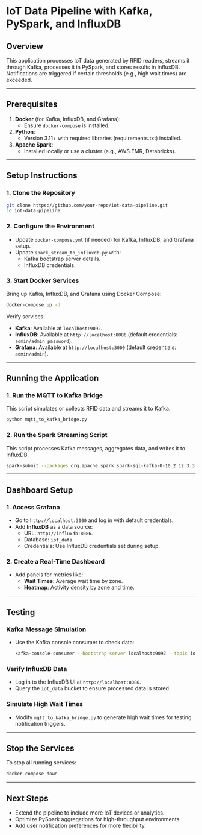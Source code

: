 
# IoT Data Pipeline with Kafka, PySpark, and InfluxDB

## Overview
This application processes IoT data generated by RFID readers, streams it through Kafka, processes it in PySpark, and stores results in InfluxDB. Notifications are triggered if certain thresholds (e.g., high wait times) are exceeded.

---

## Prerequisites
1. **Docker** (for Kafka, InfluxDB, and Grafana):
   - Ensure `docker-compose` is installed.
2. **Python**:
   - Version 3.11+ with required libraries (requirements.txt) installed.
3. **Apache Spark**:
   - Installed locally or use a cluster (e.g., AWS EMR, Databricks).

---

## Setup Instructions

### 1. Clone the Repository
```bash
git clone https://github.com/your-repo/iot-data-pipeline.git
cd iot-data-pipeline
```

### 2. Configure the Environment
- Update `docker-compose.yml` (if needed) for Kafka, InfluxDB, and Grafana setup.
- Update `spark_stream_to_influxdb.py` with:
  - Kafka bootstrap server details.
  - InfluxDB credentials.

### 3. Start Docker Services
Bring up Kafka, InfluxDB, and Grafana using Docker Compose:
```bash
docker-compose up -d
```

Verify services:
- **Kafka**: Available at `localhost:9092`.
- **InfluxDB**: Available at `http://localhost:8086` (default credentials: `admin/admin_password`).
- **Grafana**: Available at `http://localhost:3000` (default credentials: `admin/admin`).

---

## Running the Application

### 1. Run the MQTT to Kafka Bridge
This script simulates or collects RFID data and streams it to Kafka.
```bash
python mqtt_to_kafka_bridge.py
```

### 2. Run the Spark Streaming Script
This script processes Kafka messages, aggregates data, and writes it to InfluxDB.
```bash
spark-submit --packages org.apache.spark:spark-sql-kafka-0-10_2.12:3.3.0 spark_stream_to_influxdb.py
```

---

## Dashboard Setup

### 1. Access Grafana
- Go to `http://localhost:3000` and log in with default credentials.
- Add **InfluxDB** as a data source:
  - URL: `http://influxdb:8086`.
  - Database: `iot_data`.
  - Credentials: Use InfluxDB credentials set during setup.

### 2. Create a Real-Time Dashboard
- Add panels for metrics like:
  - **Wait Times**: Average wait time by zone.
  - **Heatmap**: Activity density by zone and time.

---

## Testing

### Kafka Message Simulation
- Use the Kafka console consumer to check data:
  ```bash
  kafka-console-consumer --bootstrap-server localhost:9092 --topic iot-stream --from-beginning
  ```

### Verify InfluxDB Data
- Log in to the InfluxDB UI at `http://localhost:8086`.
- Query the `iot_data` bucket to ensure processed data is stored.

### Simulate High Wait Times
- Modify `mqtt_to_kafka_bridge.py` to generate high wait times for testing notification triggers.

---

## Stop the Services
To stop all running services:
```bash
docker-compose down
```

---

## Next Steps
- Extend the pipeline to include more IoT devices or analytics.
- Optimize PySpark aggregations for high-throughput environments.
- Add user notification preferences for more flexibility.
